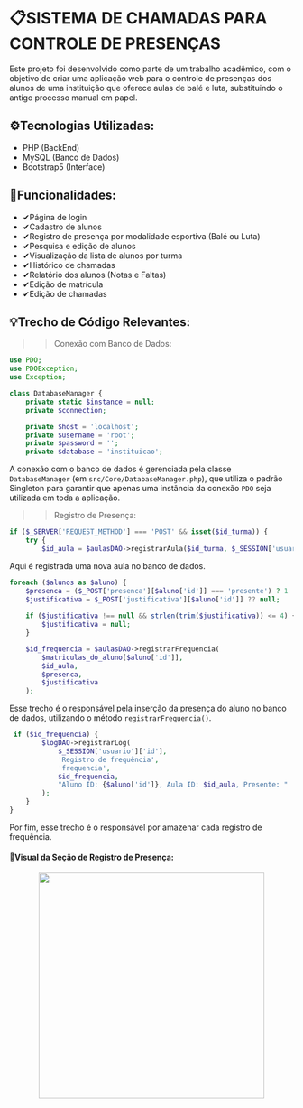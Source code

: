 # 📋SISTEMA DE CHAMADAS PARA CONTROLE DE PRESENÇAS
Este projeto foi desenvolvido como parte de um trabalho acadêmico, com o objetivo de criar uma aplicação web para o controle de presenças dos alunos de uma instituição que oferece aulas de balé e luta, substituindo o antigo processo manual em papel.

## ⚙️Tecnologias Utilizadas:
- PHP (BackEnd)
- MySQL (Banco de Dados)
- Bootstrap5 (Interface)

## 🧩Funcionalidades:
- ✔Página de login
- ✔Cadastro de alunos
- ✔Registro de presença por modalidade esportiva (Balé ou Luta)
- ✔Pesquisa e edição de alunos
- ✔Visualização da lista de alunos por turma
- ✔Histórico de chamadas
- ✔Relatório dos alunos (Notas e Faltas)
- ✔Edição de matrícula
- ✔Edição de chamadas

## 💡Trecho de Código Relevantes:

>> Conexão com Banco de Dados:
```php
use PDO;
use PDOException;
use Exception;

class DatabaseManager {
    private static $instance = null;
    private $connection;

    private $host = 'localhost';
    private $username = 'root';
    private $password = '';
    private $database = 'instituicao';
```
A conexão com o banco de dados é gerenciada pela classe `DatabaseManager` (em `src/Core/DatabaseManager.php`), que utiliza o padrão Singleton para garantir que apenas uma instância da conexão `PDO` seja utilizada em toda a aplicação.

>> Registro de Presença:
```php
if ($_SERVER['REQUEST_METHOD'] === 'POST' && isset($id_turma)) {
    try {
        $id_aula = $aulasDAO->registrarAula($id_turma, $_SESSION['usuario']['id']);
```
Aqui é registrada uma nova aula no banco de dados.

```php
foreach ($alunos as $aluno) {
    $presenca = ($_POST['presenca'][$aluno['id']] === 'presente') ? 1 : 0;
    $justificativa = $_POST['justificativa'][$aluno['id']] ?? null;
    
    if ($justificativa !== null && strlen(trim($justificativa)) <= 4) {
        $justificativa = null;
    }

    $id_frequencia = $aulasDAO->registrarFrequencia(
        $matriculas_do_aluno[$aluno['id']],
        $id_aula,
        $presenca,
        $justificativa
    );
```
Esse trecho é o responsável pela inserção da presença do aluno no banco de dados, utilizando o método ```registrarFrequencia()```.
```php
 if ($id_frequencia) {
        $logDAO->registrarLog(
            $_SESSION['usuario']['id'],
            'Registro de frequência',
            'frequencia',
            $id_frequencia,
            "Aluno ID: {$aluno['id']}, Aula ID: $id_aula, Presente: " . ($presenca ? 'Sim' : 'Não')
        );
    }
}
```
Por fim, esse trecho é o responsável por amazenar cada registro de frequência.

#### 📸Visual da Seção de Registro de Presença:
<p align="center">
  <img src="https://github.com/user-attachments/assets/5297727f-286f-4d20-ab69-e3ec469229db" width="400px">
</p>




